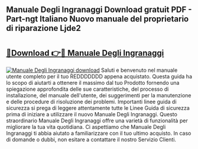 ## Manuale Degli Ingranaggi Download gratuit PDF - Part-ngt Italiano Nuovo manuale del proprietario di riparazione Ljde2

# <h2><a href="http://dfbeuv5.blite.top/?on=Manuale+Degli+Ingranaggi">🔗Download 👉🔴 Manuale Degli Ingranaggi</a></h2>

[![Manuale Degli Ingranaggi download](https://i.imgur.com/lujVjoI.png)](http://dfbeuv5.blite.top/?on=Manuale+Degli+Ingranaggi)
Saluti e benvenuto nel manuale utente completo per il tuo REDDDDDDD appena acquistato. Questa guida ha lo scopo di aiutarti a ottenere il massimo dal tuo Prodotto fornendo una spiegazione approfondita delle sue caratteristiche, del processo di installazione, del manuale dell'utente, dei suggerimenti per la manutenzione e delle procedure di risoluzione dei problemi. Importanti linee guida di sicurezza si prega di leggere attentamente tutte le Linee Guida di sicurezza prima di iniziare a utilizzare il nuovo Manuale Degli Ingranaggi. Questo straordinario Manuale Degli Ingranaggi offre una varietà di funzionalità per migliorare la tua vita quotidiana. Ci aspettiamo che Manuale Degli Ingranaggi ti abbia aiutato a familiarizzare con il tuo ultimo acquisto. In caso di domande o dubbi, non esitare a contattare il nostro Servizio Clienti.
